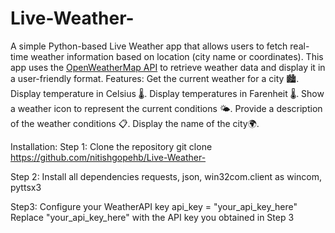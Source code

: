 # Live-Weather-
A simple Python-based Live Weather app that allows users to fetch real-time weather information based on location (city name or coordinates).
This app uses the [OpenWeatherMap API](https://openweathermap.org/api) to retrieve weather data and display it in a user-friendly format.
Features:
Get the current weather for a city 🏙️.
Display temperature in Celsius 🌡️.
Display temperatures in Farenheit 🌡️. 
Show a weather icon to represent the current conditions 🌤️.
Provide a description of the weather conditions 📋.
Display the name of the city🌍.

Installation:
Step 1: Clone the repository
git clone https://github.com/nitishgopehb/Live-Weather-

Step 2: Install all dependencies
 requests, json, win32com.client as wincom, pyttsx3

Step3: Configure your WeatherAPI key
api_key = "your_api_key_here"
Replace "your_api_key_here" with the API key you obtained in Step 3
